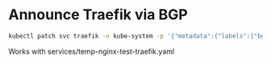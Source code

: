 # Announce Traefik via BGP

```bash
kubectl patch svc traefik -n kube-system -p '{"metadata":{"labels":{"bgp":"pool-a","bgp-announce":"true"}},"spec":{"externalTrafficPolicy":"Local"}}'
```

Works with services/temp-nginx-test-traefik.yaml